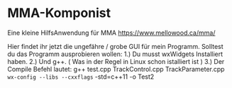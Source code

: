 # MMA-Komponist
Eine kleine HilfsAnwendung für MMA https://www.mellowood.ca/mma/

Hier findet ihr jetzt die ungefähre / grobe GUI für mein Programm.
Solltest du das Programm ausprobieren wollen:
1.) Du musst wxWidgets Installiert haben.
2.) Und g++. ( Was in der Regel in Linux schon istalliert ist )
3.) Der Compile Befehl lautet:
     g++ test.cpp TrackControl.cpp TrackParameter.cpp `wx-config --libs --cxxflags` -std=c++11 -o Test2
